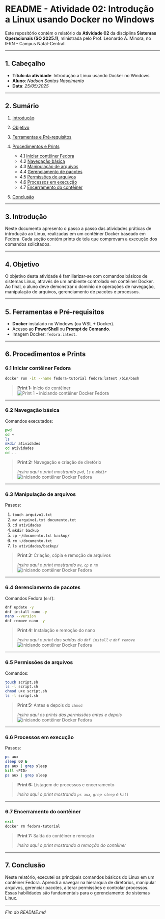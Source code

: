 # README - Atividade 02: Introdução a Linux usando Docker no Windows

Este repositório contém o relatório da **Atividade 02** da disciplina **Sistemas Operacionais (SO 2025.1)**, ministrada pelo Prof. Leonardo A. Minora, no IFRN - Campus Natal-Central.

---

## 1. Cabeçalho

* **Título da atividade**: Introdução a Linux usando Docker no Windows
* **Aluno**: *Nadson Santos Nascimento*
* **Data**: *25/05/2025*

---

## 2. Sumário

1. [Introdução](#introducao)
2. [Objetivo](#objetivo)
3. [Ferramentas e Pré-requisitos](#ferramentas-e-prerequisitos)
4. [Procedimentos e Prints](#procedimentos-e-prints)

   * 4.1 [Iniciar contêiner Fedora](#iniciar-conteiner-fedora)
   * 4.2 [Navegação básica](#navegacao-basica)
   * 4.3 [Manipulação de arquivos](#manipulacao-de-arquivos)
   * 4.4 [Gerenciamento de pacotes](#gerenciamento-de-pacotes)
   * 4.5 [Permissões de arquivos](#permissoes-de-arquivos)
   * 4.6 [Processos em execução](#processos-em-execucao)
   * 4.7 [Encerramento do contêiner](#encerramento-do-conteiner)
5. [Conclusão](#conclusao)

---

## 3. Introdução

Neste documento apresento o passo a passo das atividades práticas de introdução ao Linux, realizadas em um contêiner Docker baseado em Fedora. Cada seção contém prints de tela que comprovam a execução dos comandos solicitados.

---

## 4. Objetivo

O objetivo desta atividade é familiarizar-se com comandos básicos de sistemas Linux, através de um ambiente controlado em contêiner Docker. Ao final, o aluno deve demonstrar o domínio de operações de navegação, manipulação de arquivos, gerenciamento de pacotes e processos.

---

## 5. Ferramentas e Pré-requisitos

* **Docker** instalado no Windows (ou WSL + Docker).
* Acesso ao **PowerShell** ou **Prompt de Comando**.
* Imagem Docker: `fedora:latest`.

---

## 6. Procedimentos e Prints

### 6.1 Iniciar contêiner Fedora

```bash
docker run -it --name fedora-tutorial fedora:latest /bin/bash
```

> **Print 1:** Início do contêiner 
> ![Print 1 – iniciando contêiner Docker Fedora](imagens/cmd1.PNG)



---

### 6.2 Navegação básica

Comandos executados:

```bash
pwd
cd ~
ls
mkdir atividades
cd atividades
cd ..
```

> **Print 2:** Navegação e criação de diretório
>
> *Insira aqui o print  mostrando `pwd`, `ls` e `mkdir`*
> ![iniciando contêiner Docker Fedora](imagens/cmd1.PNG)

---

### 6.3 Manipulação de arquivos

Passos:

1. `touch arquivo1.txt`
2. `mv arquivo1.txt documento.txt`
3. `cd atividades`
4. `mkdir backup`
5. `cp ~/documento.txt backup/`
6. `rm ~/documento.txt`
7. `ls atividades/backup/`

> **Print 3:** Criação, cópia e remoção de arquivos
>
> *Insira aqui o print mostrando `mv`, `cp` e `rm`*
>![iniciando contêiner Docker Fedora](imagens/cmd2.PNG)

---

### 6.4 Gerenciamento de pacotes

Comandos Fedora (`dnf`):

```bash
dnf update -y
dnf install nano -y
nano --version
dnf remove nano -y
```

> **Print 4:** Instalação e remoção do nano
>
> *Insira aqui o print das saídas do `dnf install` e `dnf remove`*
> ![iniciando contêiner Docker Fedora](imagens/cmd5.PNG)

---

### 6.5 Permissões de arquivos

Comandos:

```bash
touch script.sh
ls -l script.sh
chmod u+x script.sh
ls -l script.sh
```

> **Print 5:** Antes e depois do `chmod`
>
> *Insira aqui os prints das permissões antes e depois*
> ![iniciando contêiner Docker Fedora](imagens/cmd6.PNG)

---

### 6.6 Processos em execução

Passos:

```bash
ps aux
sleep 60 &
ps aux | grep sleep
kill <PID>
ps aux | grep sleep
```

> **Print 6:** Listagem de processos e encerramento
>
> *Insira aqui o print mostrando `ps aux`, `grep sleep` e `kill`*


---

### 6.7 Encerramento do contêiner

```bash
exit
docker rm fedora-tutorial
```

> **Print 7:** Saída do contêiner e remoção
>
> *Insira aqui o print mostrando a remoção do contêiner*


---

## 7. Conclusão

Neste relatório, executei os principais comandos básicos do Linux em um contêiner Fedora. Aprendi a navegar na hierarquia de diretórios, manipular arquivos, gerenciar pacotes, alterar permissões e controlar processos. Essas habilidades são fundamentais para o gerenciamento de sistemas Linux.

---

*Fim do README.md*

